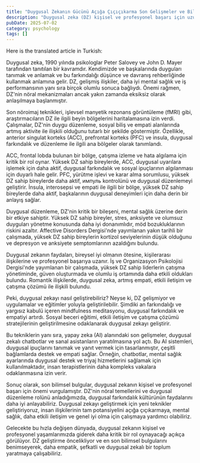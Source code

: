 ```yaml
---
title: "Duygusal Zekanın Gücünü Açığa Çıçıçıkarma Son Gelişmeler ve Bilimsel Kırmızıçizgiler"
description: "Duygusal zeka (DZ) kişisel ve profesyonel başarı için uzun süredir kritik bir öneme sahip olmuştur. Son bilimsel bulgular, DZnin mental sağlık, ilişkiler ve ..."
pubDate: 2025-07-02
category: psychology
tags: []
---
```


Here is the translated article in Turkish:



Duygusal zeka, 1990 yılında psikologlar Peter Salovey ve John D. Mayer tarafından tanıtılan bir kavramdır. Kendimizde ve başkalarında duyguları tanımak ve anlamak ve bu farkındalığı düşünce ve davranış rehberliğinde kullanmak anlamına gelir. DZ, gelişmiş ilişkiler, daha iyi mental sağlık ve iş performansının yanı sıra birçok olumlu sonuca bağlıydı. Önemi rağmen, DZ'nin nöral mekanizmaları ancak yakın zamanda eksiksiz olarak anlaşılmaya başlanmıştır.

Son nöroimaj teknikleri, işlevsel manyetik rezonans görüntüleme (fMRI) gibi, araştırmacıların DZ ile ilgili beyin bölgelerini haritalamasına izin verdi. Çalışmalar, DZ'nin duygu düzenleme, sosyal biliş ve empati alanlarında artmış aktivite ile ilişkili olduğunu tutarlı bir şekilde göstermiştir. Özellikle, anterior singulat korteks (ACC), prefrontal korteks (PFC) ve insula, duygusal farkındalık ve düzenleme ile ilgili ana bölgeler olarak tanımlandı.

ACC, frontal lobda bulunan bir bölge, çatışma izleme ve hata algılama için kritik bir rol oynar. Yüksek DZ sahip bireylerde, ACC, duygusal uyarılara işlemek için daha aktif, duygusal farkındalık ve sosyal ipuçlarının algılanması için duyarlı hale gelir. PFC, yürütme işlevi ve karar alma sorumlusu, yüksek DZ sahip bireylerde daha aktif, импуль kontrolünü ve duygusal düzenlemeyi geliştirir. İnsula, interosepsi ve empati ile ilgili bir bölge, yüksek DZ sahip bireylerde daha aktif, başkalarının duygusal deneyimleri için daha derin bir anlayış sağlar.

Duygusal düzenleme, DZ'nin kritik bir bileşeni, mental sağlık üzerine derin bir etkiye sahiptir. Yüksek DZ sahip bireyler, stres, anksiyete ve olumsuz duyguları yönetme konusunda daha iyi donanımlıdır, möd bozukluklarının riskini azaltır. Affective Disorders Dergisi'nde yayımlanan yakın tarihli bir çalışmada, yüksek DZ sahip bireylerin kortizol seviyelerinin düşük olduğunu ve depresyon ve anksiyete semptomlarının azaldığını bulundu.

Duygusal zekanın faydaları, bireysel iyi olmanın ötesine, kişilerarası ilişkilerine ve profesyonel başarıya uzanır. İş ve Organizasyon Psikolojisi Dergisi'nde yayımlanan bir çalışmada, yüksek DZ sahip liderlerin çatışma yönetiminde, güven oluşturmada ve olumlu iş ortamında daha etkili oldukları bulundu. Romantik ilişkilerde, duygusal zeka, artmış empati, etkili iletişim ve çatışma çözümü ile ilişkili bulundu.

Peki, duygusal zekayı nasıl geliştirebiliriz? Neyse ki, DZ gelişmiyor ve uygulamalar ve eğitimler yoluyla geliştirilebilir. Şimdiki an farkındalığı ve yargısız kabulü içeren mindfulness meditasyonu, duygusal farkındalık ve empatiyi artırdı. Sosyal beceri eğitimi, etkili iletişim ve çatışma çözümü stratejilerinin geliştirilmesine odaklanarak duygusal zekayı geliştirir.

Bu tekniklerin yanı sıra, yapay zeka (AI) alanındaki son gelişmeler, duygusal zekalı chatbotlar ve sanal asistanların yaratılmasına yol açtı. Bu AI sistemleri, duygusal ipuçlarını tanımak ve yanıt vermek için tasarlanmıştır, çeşitli bağlamlarda destek ve empati sağlar. Örneğin, chatbotlar, mental sağlık ayarlarında duygusal destek ve triyaj hizmetlerini sağlamak için kullanılmaktadır, insan terapistlerinin daha kompleks vakalara odaklanmasına izin verir.

Sonuç olarak, son bilimsel bulgular, duygusal zekanın kişisel ve profesyonel başarı için önemi vurgulamıştır. DZ'nin nöral temellerini ve duygusal düzenleme rolünü anladığımızda, duygusal farkındalık kültürünün faydalarını daha iyi anlayabiliriz. Duygusal zekayı geliştirmek için yeni teknikler geliştiriyoruz, insan ilişkilerinin tam potansiyelini açığa çıçıkarmaya, mental sağlık, daha etkili iletişim ve genel iyi olma için çalışmaya yardımcı olabiliriz.

Gelecekte bu hızla değişen dünyada, duygusal zekanın kişisel ve profesyonel yaşamlarımızda giderek daha kritik bir rol oynayacağı açıkça görülüyor. DZ geliştirme öncelikliyor ve en son bilimsel bulgularını benimseyerek, daha empatik, şefkatli ve duygusal zekalı bir toplum yaratmaya çalışabiliriz.
